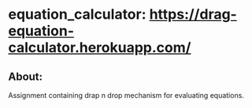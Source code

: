 # equation_calculator: https://drag-equation-calculator.herokuapp.com/

## About:

Assignment containing drap n drop mechanism for evaluating equations.
